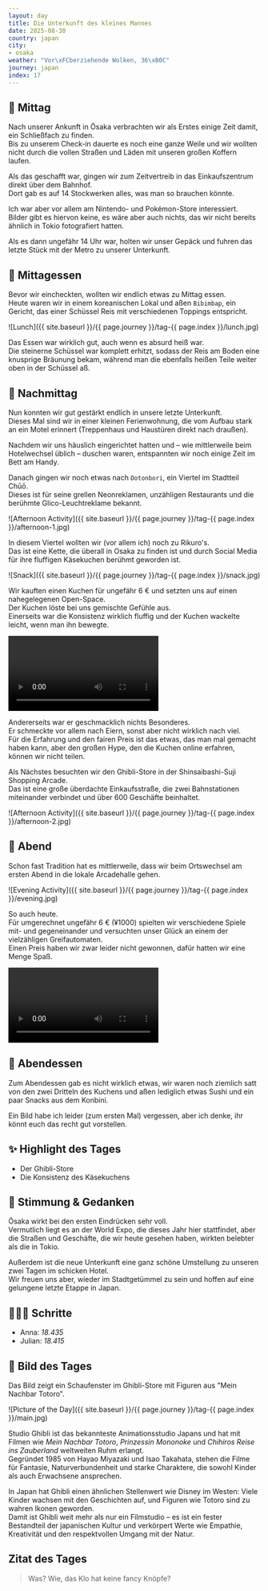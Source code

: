 ```yaml
---
layout: day
title: Die Unterkunft des kleines Mannes
date: 2025-08-30
country: japan
city:
- osaka
weather: "Vor\xFCberziehende Wolken, 36\xB0C"
journey: japan
index: 17
---
```


## 🌇 Mittag

Nach unserer Ankunft in Ōsaka verbrachten wir als Erstes einige Zeit damit, ein Schließfach zu finden.  
Bis zu unserem Check-in dauerte es noch eine ganze Weile und wir wollten nicht durch die vollen Straßen und Läden mit unseren großen Koffern laufen.

Als das geschafft war, gingen wir zum Zeitvertreib in das Einkaufszentrum direkt über dem Bahnhof.  
Dort gab es auf 14 Stockwerken alles, was man so brauchen könnte.

Ich war aber vor allem am Nintendo- und Pokémon-Store interessiert.  
Bilder gibt es hiervon keine, es wäre aber auch nichts, das wir nicht bereits ähnlich in Tokio fotografiert hatten.

Als es dann ungefähr 14 Uhr war, holten wir unser Gepäck und fuhren das letzte Stück mit der Metro zu unserer Unterkunft.

## 🍣 Mittagessen

Bevor wir eincheckten, wollten wir endlich etwas zu Mittag essen.  
Heute waren wir in einem koreanischen Lokal und aßen `Bibimbap`, ein Gericht, das einer Schüssel Reis mit verschiedenen Toppings entspricht.

![Lunch]({{ site.baseurl }}/{{ page.journey }}/tag-{{ page.index }}/lunch.jpg)

Das Essen war wirklich gut, auch wenn es absurd heiß war.  
Die steinerne Schüssel war komplett erhitzt, sodass der Reis am Boden eine knusprige Bräunung bekam, während man die ebenfalls heißen Teile weiter oben in der Schüssel aß.

## 🌆 Nachmittag

Nun konnten wir gut gestärkt endlich in unsere letzte Unterkunft.  
Dieses Mal sind wir in einer kleinen Ferienwohnung, die vom Aufbau stark an ein Motel erinnert (Treppenhaus und Haustüren direkt nach draußen).

Nachdem wir uns häuslich eingerichtet hatten und – wie mittlerweile beim Hotelwechsel üblich – duschen waren, entspannten wir noch einige Zeit im Bett am Handy.

Danach gingen wir noch etwas nach `Dotonbori`, ein Viertel im Stadtteil Chūō.  
Dieses ist für seine grellen Neonreklamen, unzähligen Restaurants und die berühmte Glico-Leuchtreklame bekannt.

![Afternoon Activity]({{ site.baseurl }}/{{ page.journey }}/tag-{{ page.index }}/afternoon-1.jpg)

In diesem Viertel wollten wir (vor allem ich) noch zu Rikuro's.  
Das ist eine Kette, die überall in Osaka zu finden ist und durch Social Media für ihre fluffigen Käsekuchen berühmt geworden ist.

![Snack]({{ site.baseurl }}/{{ page.journey }}/tag-{{ page.index }}/snack.jpg)

Wir kauften einen Kuchen für ungefähr 6 € und setzten uns auf einen nahegelegenen Open-Space.  
Der Kuchen löste bei uns gemischte Gefühle aus.  
Einerseits war die Konsistenz wirklich fluffig und der Kuchen wackelte leicht, wenn man ihn bewegte.


<video controls>
  <source src="{{ site.baseurl }}/{{ page.journey }}/tag-{{ page.index }}/snack.mp4" type="video/mp4">
  Dein Browser unterstützt das Video-Tag nicht.
</video>

Andererseits war er geschmacklich nichts Besonderes.  
Er schmeckte vor allem nach Eiern, sonst aber nicht wirklich nach viel.  
Für die Erfahrung und den fairen Preis ist das etwas, das man mal gemacht haben kann, aber den großen Hype, den die Kuchen online erfahren, können wir nicht teilen.

Als Nächstes besuchten wir den Ghibli-Store in der Shinsaibashi-Suji Shopping Arcade.  
Das ist eine große überdachte Einkaufsstraße, die zwei Bahnstationen miteinander verbindet und über 600 Geschäfte beinhaltet.

![Afternoon Activity]({{ site.baseurl }}/{{ page.journey }}/tag-{{ page.index }}/afternoon-2.jpg)

## 🌙 Abend

Schon fast Tradition hat es mittlerweile, dass wir beim Ortswechsel am ersten Abend in die lokale Arcadehalle gehen.

![Evening Activity]({{ site.baseurl }}/{{ page.journey }}/tag-{{ page.index }}/evening.jpg)

So auch heute.  
Für umgerechnet ungefähr 6 € (¥1000) spielten wir verschiedene Spiele mit- und gegeneinander und versuchten unser Glück an einem der vielzähligen Greifautomaten.  
Einen Preis haben wir zwar leider nicht gewonnen, dafür hatten wir eine Menge Spaß.

<video controls>
  <source src="{{ site.baseurl }}/{{ page.journey }}/tag-{{ page.index }}/evening.mp4" type="video/mp4">
  Dein Browser unterstützt das Video-Tag nicht.
</video>

## 🍜 Abendessen

Zum Abendessen gab es nicht wirklich etwas, wir waren noch ziemlich satt von den zwei Dritteln des Kuchens und aßen lediglich etwas Sushi und ein paar Snacks aus dem Konbini.

Ein Bild habe ich leider (zum ersten Mal) vergessen, aber ich denke, ihr könnt euch das recht gut vorstellen.

## ✨ Highlight des Tages

- Der Ghibli-Store
- Die Konsistenz des Käsekuchens

## 💭 Stimmung & Gedanken

Ōsaka wirkt bei den ersten Eindrücken sehr voll.  
Vermutlich liegt es an der World Expo, die dieses Jahr hier stattfindet, aber die Straßen und Geschäfte, die wir heute gesehen haben, wirkten belebter als die in Tokio.

Außerdem ist die neue Unterkunft eine ganz schöne Umstellung zu unseren zwei Tagen im schicken Hotel.  
Wir freuen uns aber, wieder im Stadtgetümmel zu sein und hoffen auf eine gelungene letzte Etappe in Japan.  

## 🏃🏽‍♀️ Schritte

- Anna: _18.435_
- Julian: _18.415_

## 📸 Bild des Tages

Das Bild zeigt ein Schaufenster im Ghibli-Store mit Figuren aus "Mein Nachbar Totoro".  

![Picture of the Day]({{ site.baseurl }}/{{ page.journey }}/tag-{{ page.index }}/main.jpg)

Studio Ghibli ist das bekannteste Animationsstudio Japans und hat mit Filmen wie *Mein Nachbar Totoro*, *Prinzessin Mononoke* und *Chihiros Reise ins Zauberland* weltweiten Ruhm erlangt.  
Gegründet 1985 von Hayao Miyazaki und Isao Takahata, stehen die Filme für Fantasie, Naturverbundenheit und starke Charaktere, die sowohl Kinder als auch Erwachsene ansprechen.  

In Japan hat Ghibli einen ähnlichen Stellenwert wie Disney im Westen: Viele Kinder wachsen mit den Geschichten auf, und Figuren wie Totoro sind zu wahren Ikonen geworden.  
Damit ist Ghibli weit mehr als nur ein Filmstudio – es ist ein fester Bestandteil der japanischen Kultur und verkörpert Werte wie Empathie, Kreativität und den respektvollen Umgang mit der Natur.


## Zitat des Tages

> Was? Wie, das Klo hat keine fancy Knöpfe?
